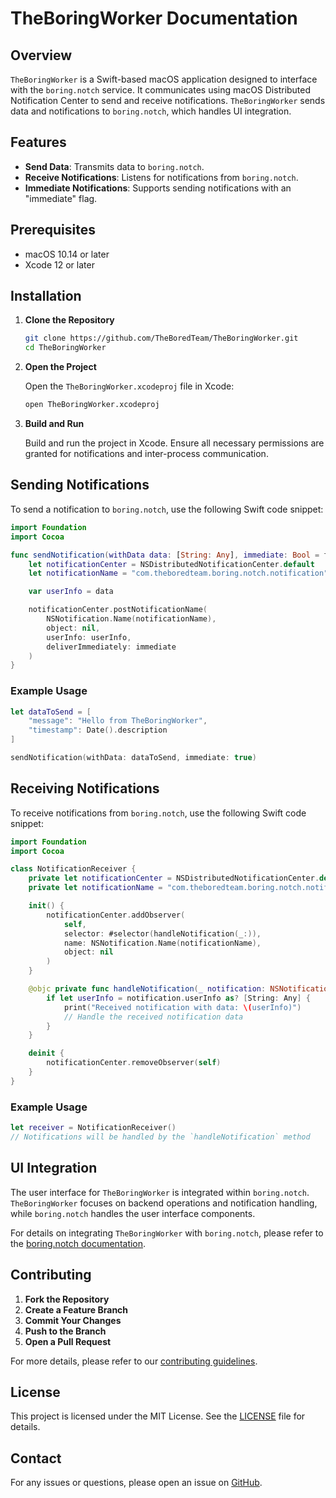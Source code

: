 # TheBoringWorker Documentation

## Overview

`TheBoringWorker` is a Swift-based macOS application designed to interface with the `boring.notch` service. It communicates using macOS Distributed Notification Center to send and receive notifications. `TheBoringWorker` sends data and notifications to `boring.notch`, which handles UI integration.

## Features

- **Send Data**: Transmits data to `boring.notch`.
- **Receive Notifications**: Listens for notifications from `boring.notch`.
- **Immediate Notifications**: Supports sending notifications with an "immediate" flag.

## Prerequisites

- macOS 10.14 or later
- Xcode 12 or later

## Installation

1. **Clone the Repository**

   ```sh
   git clone https://github.com/TheBoredTeam/TheBoringWorker.git
   cd TheBoringWorker
   ```

2. **Open the Project**

   Open the `TheBoringWorker.xcodeproj` file in Xcode:

   ```sh
   open TheBoringWorker.xcodeproj
   ```

3. **Build and Run**

   Build and run the project in Xcode. Ensure all necessary permissions are granted for notifications and inter-process communication.

## Sending Notifications

To send a notification to `boring.notch`, use the following Swift code snippet:

```swift
import Foundation
import Cocoa

func sendNotification(withData data: [String: Any], immediate: Bool = false) {
    let notificationCenter = NSDistributedNotificationCenter.default
    let notificationName = "com.theboredteam.boring.notch.notification"

    var userInfo = data

    notificationCenter.postNotificationName(
        NSNotification.Name(notificationName),
        object: nil,
        userInfo: userInfo,
        deliverImmediately: immediate
    )
}
```

### Example Usage

```swift
let dataToSend = [
    "message": "Hello from TheBoringWorker",
    "timestamp": Date().description
]

sendNotification(withData: dataToSend, immediate: true)
```

## Receiving Notifications

To receive notifications from `boring.notch`, use the following Swift code snippet:

```swift
import Foundation
import Cocoa

class NotificationReceiver {
    private let notificationCenter = NSDistributedNotificationCenter.default
    private let notificationName = "com.theboredteam.boring.notch.notification"

    init() {
        notificationCenter.addObserver(
            self,
            selector: #selector(handleNotification(_:)),
            name: NSNotification.Name(notificationName),
            object: nil
        )
    }

    @objc private func handleNotification(_ notification: NSNotification) {
        if let userInfo = notification.userInfo as? [String: Any] {
            print("Received notification with data: \(userInfo)")
            // Handle the received notification data
        }
    }

    deinit {
        notificationCenter.removeObserver(self)
    }
}
```

### Example Usage

```swift
let receiver = NotificationReceiver()
// Notifications will be handled by the `handleNotification` method
```

## UI Integration

The user interface for `TheBoringWorker` is integrated within `boring.notch`. `TheBoringWorker` focuses on backend operations and notification handling, while `boring.notch` handles the user interface components.

For details on integrating `TheBoringWorker` with `boring.notch`, please refer to the [boring.notch documentation](https://github.com/TheBoredTeam/boring.notch).

## Contributing

1. **Fork the Repository**
2. **Create a Feature Branch**
3. **Commit Your Changes**
4. **Push to the Branch**
5. **Open a Pull Request**

For more details, please refer to our [contributing guidelines](CONTRIBUTING.md).

## License

This project is licensed under the MIT License. See the [LICENSE](LICENSE) file for details.

## Contact

For any issues or questions, please open an issue on [GitHub](https://github.com/TheBoredTeam/TheBoringWorker/issues).